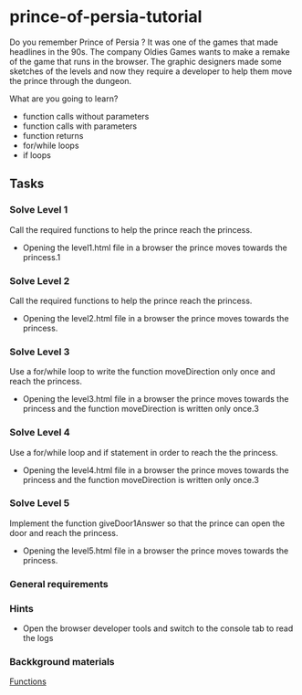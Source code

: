 # prince-of-persia-tutorial
Do you remember Prince of Persia ? It was one of the games that made headlines in the 90s. The company Oldies Games wants to make a remake of the game that runs in the browser. The graphic designers made some sketches of the levels and now they require a developer to help them move the prince through the dungeon.

What are you going to learn?
* function calls without parameters
* function calls with parameters
* function returns
* for/while loops
* if loops

## Tasks

### Solve Level 1
Call the required functions to help the prince reach the princess.

* Opening the level1.html file in a browser the prince moves towards the princess.1

### Solve Level 2
Call the required functions to help the prince reach the princess.

* Opening the level2.html file in a browser the prince moves towards the princess.
### Solve Level 3
Use a for/while loop to write the function moveDirection only once and reach the princess.

* Opening the level3.html file in a browser the prince moves towards the princess and the function moveDirection is written only once.3
### Solve Level 4
Use a for/while loop and if statement in order to reach the the princess.

* Opening the level4.html file in a browser the prince moves towards the princess and the function moveDirection is written only once.3
### Solve Level 5
Implement the function giveDoor1Answer so that the prince can open the door and reach the princess.

* Opening the level5.html file in a browser the prince moves towards the princess.


### General requirements

### Hints
* Open the browser developer tools and switch to the console tab to read the logs

### Backkground materials
[Functions](https://javascript.info/function-basics)  
